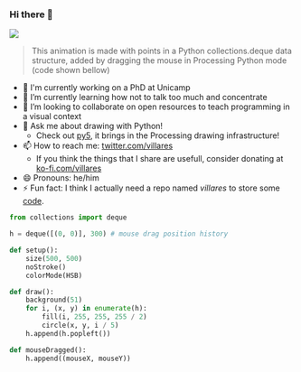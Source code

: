 <!--**username/username** is a ✨ _special_ ✨ repository because its `README.md` (this file) appears on your GitHub profile.-->
### Hi there 👋

<img src="https://abav.lugaralgum.com/sketch-a-day/2020/sketch_2020_09_17deque/sketch_2020_09_17deque.gif">

> This animation is made with points in a Python collections.deque data structure, added by dragging the mouse in Processing Python mode (code shown bellow)
- 🔭 I'm currently working on a PhD at Unicamp
- 🌱 I’m currently learning how not to talk too much and concentrate
- 👯 I’m looking to collaborate on open resources to teach programming in a visual context
- 💬 Ask me about drawing with Python! 
    - Check out [py5](https://py5.ixora.io), it brings in the Processing drawing infrastructure!
- 📫 How to reach me: [twitter.com/villares](https://twitter.com/villares)
    - If you think the things that I share are usefull, consider donating at [ko-fi.com/villares](https://ko-fi.com/villares)
- 😄 Pronouns: he/him
- ⚡ Fun fact: I think I actually need a repo named *villares* to store some [code](https://github.com/villares/villares).

```python
from collections import deque

h = deque([(0, 0)], 300) # mouse drag position history

def setup():
    size(500, 500)
    noStroke()
    colorMode(HSB)

def draw():
    background(51)
    for i, (x, y) in enumerate(h):
        fill(i, 255, 255, 255 / 2)
        circle(x, y, i / 5)
    h.append(h.popleft())

def mouseDragged():
    h.append((mouseX, mouseY))
```
